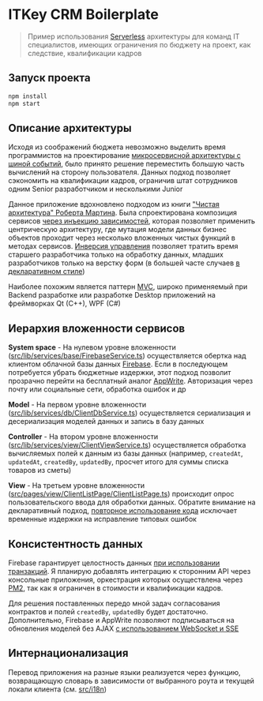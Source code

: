 # ITKey CRM Boilerplate

> Пример использования [Serverless](https://en.wikipedia.org/wiki/Serverless_computing) архитектуры для команд IT специалистов, имеющих ограничения по бюджету на проект, как следствие, квалификации кадров

## Запуск проекта

```bash
npm install
npm start
```

## Описание архитектуры

Исходя из соображений бюджета невозможно выделить время программистов на проектирование [микросервисной архитектуры с шиной событий](https://kafka.apache.org/), было принято решение переместить большую часть вычислений на сторону пользователя. Данных подход позволяет сэкономить на квалификации кадров, ограничив штат сотрудников одним Senior разработчиком и несколькими Junior

Данное приложение вдохновлено подходом из книги ["Чистая архитектура" Роберта Мартина](https://habr.com/en/articles/672328/). Была спроектирована композиция сервисов [через инъекцию зависимостей](https://learn.microsoft.com/en-us/aspnet/core/fundamentals/dependency-injection?view=aspnetcore-7.0), которая позволяет применить центрическую архитектуру, где мутация модели данных бизнес объектов проходит через несколько вложенных чистых функций в методах сервисов. [Инверсия управления](https://en.wikipedia.org/wiki/Inversion_of_control) позволяет тратить время старшего разработчика только на обработку данных, младших разработчиков только на верстку форм (в большей часте случаев [в декларативном стиле](https://github.com/react-declarative/react-declarative))

Наиболее похожим является паттерн [MVC](https://en.wikipedia.org/wiki/Model%E2%80%93view%E2%80%93controller), широко применяемый при Backend разработке или разработке Desktop приложений на фреймворках Qt (C++), WPF (C#)

## Иерархия вложенности сервисов

**System space** - На нулевом уровне вложенности ([src/lib/services/base/FirebaseService.ts](src/lib/services/base/FirebaseService.ts)) осуществляется обертка над клиентом облачной базы данных [Firebase](https://firebase.google.com/). Если в последующем потребуется убрать бюджетные издержки, этот подход позволит прозрачно перейти на бесплатный аналог [AppWrite](https://appwrite.io). Авторизация через почту или социальные сети, обработка ошибок и др

**Model** - На первом уровне вложенности ([src/lib/services/db/ClientDbService.ts](src/lib/services/db/ClientDbService.ts)) осуществляется сериализация и десериализация моделей данных и запись в базу данных

**Controller** - На втором уровне вложенности ([src/lib/services/view/ClientViewService.ts](src/lib/services/view/ClientViewService.ts)) осуществляется обработка вычисляемых полей к данным из базы данных (например, `createdAt`, `updatedAt`, `createdBy`, `updatedBy`, просчет итого для суммы списка товаров из сметы)

**View** - На третьем уровне вложенности ([src/pages/view/ClientListPage/ClientListPage.ts](src/pages/view/ClientListPage/ClientListPage.ts)) происходит опрос пользовательского ввода для обработки данных. Обратите внимание на декларативный подход, [повторное использование кода](https://github.com/react-declarative/react-declarative) исключает временные издержки на исправление типовых ошибок

## Консистентность данных

Firebase гарантирует целостность данных [при использовании транзакций](https://firebase.google.com/docs/firestore/manage-data/transactions). Я планирую добавлять интеграцию к сторонним API через консольные приложения, оркестрация которых осуществлена через [PM2](https://pm2.keymetrics.io/), так как я ограничен в стоимости и квалификации кадров.

Для решения поставленных передо мной задач согласования контрактов и полей `createdBy`,  `updatedBy` будет достаточно. Дополнительно, Firebase и AppWrite позволяют подписываться на обновления моделей без AJAX [с использованием WebSocket и SSE](https://firebase.google.com/docs/firestore/query-data/listen)

## Интернационализация

Перевод приложения на разные языки реализуется через функцию, возвращающую словарь в зависимости от выбранного роута и текущей локали клиента (см. [src/i18n](src/i18n/index.ts))
